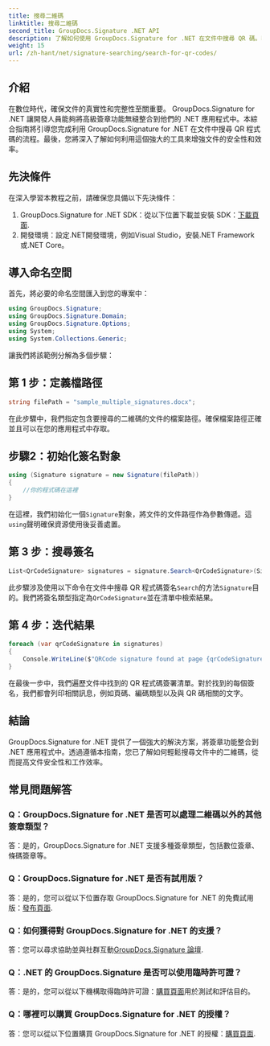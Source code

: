 ```yaml
---
title: 搜尋二維碼
linktitle: 搜尋二維碼
second_title: GroupDocs.Signature .NET API
description: 了解如何使用 GroupDocs.Signature for .NET 在文件中搜尋 QR 碼。輕鬆增強文件安全性。
weight: 15
url: /zh-hant/net/signature-searching/search-for-qr-codes/
---
```

## 介紹

在數位時代，確保文件的真實性和完整性至關重要。 GroupDocs.Signature for .NET 讓開發人員能夠將高級簽章功能無縫整合到他們的 .NET 應用程式中。本綜合指南將引導您完成利用 GroupDocs.Signature for .NET 在文件中搜尋 QR 程式碼的流程。最後，您將深入了解如何利用這個強大的工具來增強文件的安全性和效率。

## 先決條件

在深入學習本教程之前，請確保您具備以下先決條件：

1.  GroupDocs.Signature for .NET SDK：從以下位置下載並安裝 SDK：[下載頁面](https://releases.groupdocs.com/signature/net/).
2. 開發環境：設定.NET開發環境，例如Visual Studio，安裝.NET Framework或.NET Core。

## 導入命名空間

首先，將必要的命名空間匯入到您的專案中：

```csharp
using GroupDocs.Signature;
using GroupDocs.Signature.Domain;
using GroupDocs.Signature.Options;
using System;
using System.Collections.Generic;
```

讓我們將該範例分解為多個步驟：

## 第 1 步：定義檔路徑

```csharp
string filePath = "sample_multiple_signatures.docx";
```

在此步驟中，我們指定包含要搜尋的二維碼的文件的檔案路徑。確保檔案路徑正確並且可以在您的應用程式中存取。

## 步驟2：初始化簽名對象

```csharp
using (Signature signature = new Signature(filePath))
{
    //你的程式碼在這裡
}
```

在這裡，我們初始化一個`Signature`對象，將文件的文件路徑作為參數傳遞。這`using`聲明確保資源使用後妥善處置。

## 第 3 步：搜尋簽名

```csharp
List<QrCodeSignature> signatures = signature.Search<QrCodeSignature>(SignatureType.QrCode);
```

此步驟涉及使用以下命令在文件中搜尋 QR 程式碼簽名`Search`的方法`Signature`目的。我們將簽名類型指定為`QrCodeSignature`並在清單中檢索結果。

## 第 4 步：迭代結果

```csharp
foreach (var qrCodeSignature in signatures)
{
    Console.WriteLine($"QRCode signature found at page {qrCodeSignature.PageNumber} with type {qrCodeSignature.EncodeType.TypeName} and text {qrCodeSignature.Text}");
}
```

在最後一步中，我們遍歷文件中找到的 QR 程式碼簽署清單。對於找到的每個簽名，我們都會列印相關訊息，例如頁碼、編碼類型以及與 QR 碼相關的文字。

## 結論

GroupDocs.Signature for .NET 提供了一個強大的解決方案，將簽章功能整合到 .NET 應用程式中。透過遵循本指南，您已了解如何輕鬆搜尋文件中的二維碼，從而提高文件安全性和工作效率。

## 常見問題解答

### Q：GroupDocs.Signature for .NET 是否可以處理二維碼以外的其他簽章類型？
答：是的，GroupDocs.Signature for .NET 支援多種簽章類型，包括數位簽章、條碼簽章等。

### Q：GroupDocs.Signature for .NET 是否有試用版？
答：是的，您可以從以下位置存取 GroupDocs.Signature for .NET 的免費試用版：[發布頁面](https://releases.groupdocs.com/).

### Q：如何獲得對 GroupDocs.Signature for .NET 的支援？
答：您可以尋求協助並與社群互動[GroupDocs.Signature 論壇](https://forum.groupdocs.com/c/signature/13).

### Q：.NET 的 GroupDocs.Signature 是否可以使用臨時許可證？
答：是的，您可以從以下機構取得臨時許可證：[購買頁面](https://purchase.groupdocs.com/temporary-license/)用於測試和評估目的。

### Q：哪裡可以購買 GroupDocs.Signature for .NET 的授權？
答：您可以從以下位置購買 GroupDocs.Signature for .NET 的授權：[購買頁面](https://purchase.groupdocs.com/buy).